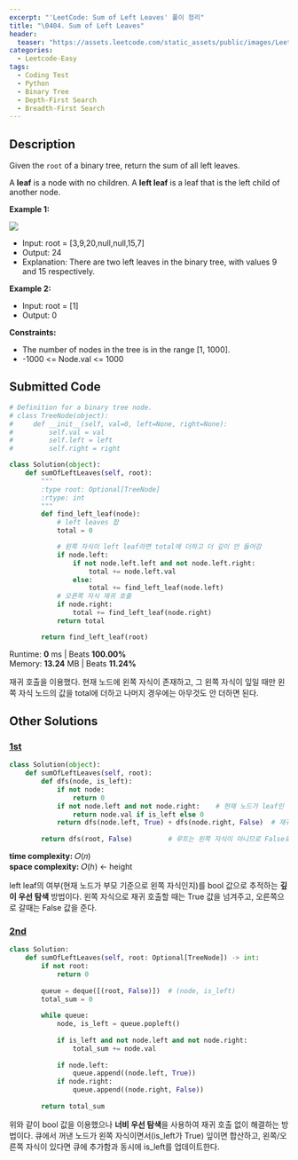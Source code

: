 ```yaml
---
excerpt: "'LeetCode: Sum of Left Leaves' 풀이 정리"
title: "\0404. Sum of Left Leaves"
header:
  teaser: "https://assets.leetcode.com/static_assets/public/images/LeetCode_Sharing.png"
categories:
  - Leetcode-Easy
tags:
  - Coding Test
  - Python
  - Binary Tree
  - Depth-First Search
  - Breadth-First Search
---
```


## <i class="fa-solid fa-file-lines"></i> Description

Given the `root` of a binary tree, return the sum of all left leaves.

A **leaf** is a node with no children. A **left leaf** is a leaf that is the left child of another node.

**Example 1:**

![](https://assets.leetcode.com/uploads/2021/04/08/leftsum-tree.jpg)

- Input: root = [3,9,20,null,null,15,7]
- Output: 24
- Explanation: There are two left leaves in the binary tree, with values 9 and 15 respectively.

**Example 2:**

- Input: root = [1]
- Output: 0

**Constraints:**

- The number of nodes in the tree is in the range [1, 1000].
- -1000 <= Node.val <= 1000

## <i class="fa-solid fa-cloud-arrow-up"></i> Submitted Code

```python
# Definition for a binary tree node.
# class TreeNode(object):
#     def __init__(self, val=0, left=None, right=None):
#         self.val = val
#         self.left = left
#         self.right = right

class Solution(object):
    def sumOfLeftLeaves(self, root):
        """
        :type root: Optional[TreeNode]
        :rtype: int
        """
        def find_left_leaf(node):
            # left leaves 합
            total = 0

            # 왼쪽 자식이 left leaf라면 total에 더하고 더 깊이 안 들어감
            if node.left:
                if not node.left.left and not node.left.right:
                    total += node.left.val
                else:
                    total += find_left_leaf(node.left)
            # 오른쪽 자식 재귀 호출
            if node.right:
                total += find_left_leaf(node.right)
            return total

        return find_left_leaf(root)
```
<i class="fa-solid fa-clock"></i> Runtime: **0** ms \| Beats **100.00%**    
<i class="fa-solid fa-memory"></i> Memory: **13.24** MB \| Beats **11.24%**

재귀 호출을 이용했다. 현재 노드에 왼쪽 자식이 존재하고, 그 왼쪽 자식이 잎일 때만 왼쪽 자식 노드의 값을 total에 더하고 나머지 경우에는 아무것도 안 더하면 된다.

## <i class="fa-solid fa-flask"></i> Other Solutions

### <a href="https://leetcode.com/problems/sum-of-left-leaves/solutions/6641945/master-tree-traversal-to-sum-left-leaves-n1sq/" target="_blank">1st</a>

```python
class Solution(object):
    def sumOfLeftLeaves(self, root):
        def dfs(node, is_left):
            if not node:
                return 0
            if not node.left and not node.right:    # 현재 노드가 leaf인 경우
                return node.val if is_left else 0
            return dfs(node.left, True) + dfs(node.right, False)  # 재귀 호출
        
        return dfs(root, False)         # 루트는 왼쪽 자식이 아니므로 False로 시작

```
<i class="fa-solid fa-clock"></i> **time complexity:** 𝑂(𝑛)    
<i class="fa-solid fa-memory"></i> **space complexity:** 𝑂(ℎ) ← height

left leaf의 여부(현재 노드가 부모 기준으로 왼쪽 자식인지)를 bool 값으로 추적하는 **깊이 우선 탐색** 방법이다. 왼쪽 자식으로 재귀 호출할 때는 True 값을 넘겨주고, 오른쪽으로 갈때는 False 값을 준다.

### <a href="" target="_blank">2nd</a>

```python
class Solution:
    def sumOfLeftLeaves(self, root: Optional[TreeNode]) -> int:
        if not root:
            return 0
        
        queue = deque([(root, False)])  # (node, is_left)
        total_sum = 0
        
        while queue:
            node, is_left = queue.popleft()
            
            if is_left and not node.left and not node.right:
                total_sum += node.val
            
            if node.left:
                queue.append((node.left, True))
            if node.right:
                queue.append((node.right, False))
        
        return total_sum
```
위와 같이 bool 값을 이용했으나 **너비 우선 탐색**을 사용하여 재귀 호출 없이 해결하는 방법이다. 큐에서 꺼낸 노드가 왼쪽 자식이면서(is_left가 True) 잎이면 합산하고, 왼쪽/오른쪽 자식이 있다면 큐에 추가함과 동시에 is_left를 업데이트한다.